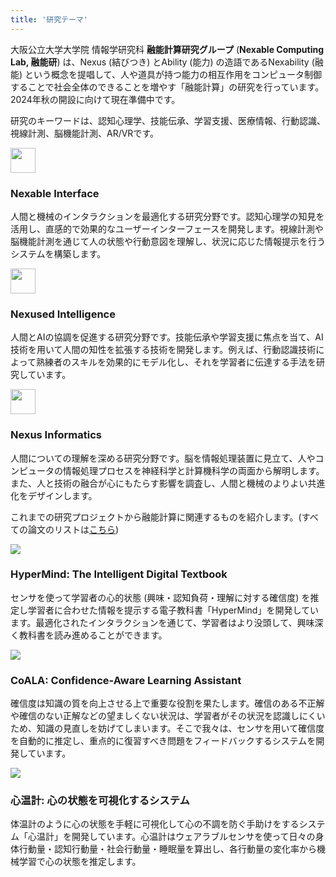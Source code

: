 ```yaml
---
title: '研究テーマ'
---
```


大阪公立大学大学院 情報学研究科 <b>融能計算研究グループ</b> (<b>Nexable Computing Lab, 融能研</b>) は、Nexus (結びつき) とAbility (能力) の造語であるNexability (融能) という概念を提唱して、人や道具が持つ能力の相互作用をコンピュータ制御することで社会全体のできることを増やす「融能計算」の研究を行っています。2024年秋の開設に向けて現在準備中です。

研究のキーワードは、認知心理学、技能伝承、学習支援、医療情報、行動認識、視線計測、脳機能計測、AR/VRです。

<div class="index-card-container large-wrapper">
  <div class="index-card-item">
    <img src="/img/icon_interface.svg" width="40px" height="40px">
    <h3>Nexable Interface</h3>
    <p>人間と機械のインタラクションを最適化する研究分野です。認知心理学の知見を活用し、直感的で効果的なユーザーインターフェースを開発します。視線計測や脳機能計測を通じて人の状態や行動意図を理解し、状況に応じた情報提示を行うシステムを構築します。</p>
  </div>
  <div class="index-card-item">
    <img src="/img/icon_intelligence.svg" width="40px" height="40px">
    <h3>Nexused Intelligence</h3>
    <p>人間とAIの協調を促進する研究分野です。技能伝承や学習支援に焦点を当て、AI技術を用いて人間の知性を拡張する技術を開発します。例えば、行動認識技術によって熟練者のスキルを効果的にモデル化し、それを学習者に伝達する手法を研究しています。</p>
  </div>
  <div class="index-card-item">
    <img src="/img/icon_informatics.svg" width="40px" height="40px">
    <h3>Nexus Informatics</h3>
    <p>人間についての理解を深める研究分野です。脳を情報処理装置に見立て、人やコンピュータの情報処理プロセスを神経科学と計算機科学の両面から解明します。また、人と技術の融合が心にもたらす影響を調査し、人間と機械のよりよい共進化をデザインします。</p>
  </div>
</div>

これまでの研究プロジェクトから融能計算に関連するものを紹介します。(すべての論文のリストは[こちら](https://shoya.io/ja/publications))

<div class="card">
  <a href = ""></a>
  <div class="card-img-container">
    <img class="card-img" src="https://i.gyazo.com/59dcd6f61f0dd94f891ba31c7d25c8ee.jpg" />
  </div>
  <div class="card-text-container">
    <h3 class="card-body">HyperMind: The Intelligent Digital Textbook</h3>
    <p class="card-text">センサを使って学習者の心的状態 (興味・認知負荷・理解に対する確信度) を推定し学習者に合わせた情報を提示する電子教科書「HyperMind」を開発しています。最適化されたインタラクションを通じて、学習者はより没頭して、興味深く教科書を読み進めることができます。</p>
  </div>
</div>

<div class="card">
  <a href = ""></a>
  <div class="card-img-container">
    <img class="card-img" src="https://i.gyazo.com/8c2ffac6d209f669ba0801114f94b3f1.jpg" />
  </div>
  <div class="card-text-container">
    <h3 class="card-body">CoALA: Confidence-Aware Learning Assistant</h3>
    <p class="card-text">確信度は知識の質を向上させる上で重要な役割を果たします。確信のある不正解や確信のない正解などの望ましくない状況は、学習者がその状況を認識しにくいため、知識の見直しを妨げてしまいます。そこで我々は、センサを用いて確信度を自動的に推定し、重点的に復習すべき問題をフィードバックするシステムを開発しています。</p>
  </div>
</div>

<div class="card">
  <a href = ""></a>
  <div class="card-img-container">
    <img class="card-img" src="https://i.gyazo.com/6d399ff71669af71b872515b5b4e8122.jpg" />
  </div>
  <div class="card-text-container">
    <h3 class="card-body">心温計: 心の状態を可視化するシステム</h3>
    <p class="card-text">体温計のように心の状態を手軽に可視化して心の不調を防ぐ手助けをするシステム「心温計」を開発しています。心温計はウェアラブルセンサを使って日々の身体行動量・認知行動量・社会行動量・睡眠量を算出し、各行動量の変化率から機械学習で心の状態を推定します。</p>
  </div>
</div>